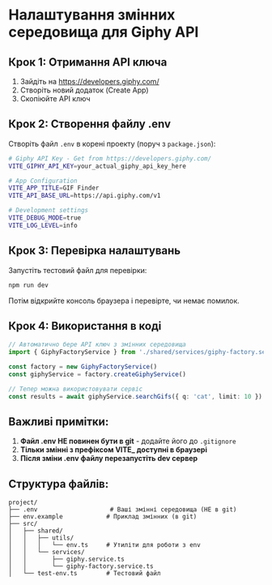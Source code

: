 # Налаштування змінних середовища для Giphy API

## Крок 1: Отримання API ключа

1. Зайдіть на https://developers.giphy.com/
2. Створіть новий додаток (Create App)
3. Скопіюйте API ключ

## Крок 2: Створення файлу .env

Створіть файл `.env` в корені проекту (поруч з `package.json`):

```bash
# Giphy API Key - Get from https://developers.giphy.com/
VITE_GIPHY_API_KEY=your_actual_giphy_api_key_here

# App Configuration
VITE_APP_TITLE=GIF Finder
VITE_API_BASE_URL=https://api.giphy.com/v1

# Development settings
VITE_DEBUG_MODE=true
VITE_LOG_LEVEL=info
```

## Крок 3: Перевірка налаштувань

Запустіть тестовий файл для перевірки:

```bash
npm run dev
```

Потім відкрийте консоль браузера і перевірте, чи немає помилок.

## Крок 4: Використання в коді

```typescript
// Автоматично бере API ключ з змінних середовища
import { GiphyFactoryService } from './shared/services/giphy-factory.service'

const factory = new GiphyFactoryService()
const giphyService = factory.createGiphyService()

// Тепер можна використовувати сервіс
const results = await giphyService.searchGifs({ q: 'cat', limit: 10 })
```

## Важливі примітки:

1. **Файл .env НЕ повинен бути в git** - додайте його до `.gitignore`
2. **Тільки змінні з префіксом VITE_ доступні в браузері**
3. **Після зміни .env файлу перезапустіть dev сервер**

## Структура файлів:

```
project/
├── .env                    # Ваші змінні середовища (НЕ в git)
├── env.example            # Приклад змінних (в git)
├── src/
│   ├── shared/
│   │   ├── utils/
│   │   │   └── env.ts     # Утиліти для роботи з env
│   │   └── services/
│   │       ├── giphy.service.ts
│   │       └── giphy-factory.service.ts
│   └── test-env.ts        # Тестовий файл
```
